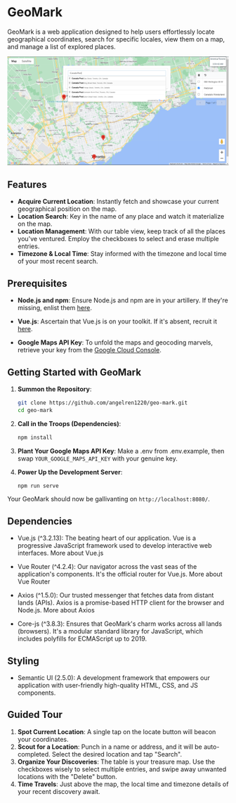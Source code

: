 # GeoMark

GeoMark is a web application designed to help users effortlessly locate geographical coordinates, search for specific locales, view them on a map, and manage a list of explored places.

!["Full-window size app"](https://github.com/angelren1220/geo-mark/blob/main/docs/full-window-app.png?raw=true)

## Features

- **Acquire Current Location**: Instantly fetch and showcase your current geographical position on the map.
- **Location Search**: Key in the name of any place and watch it materialize on the map.
- **Location Management**: With our table view, keep track of all the places you've ventured. Employ the checkboxes to select and erase multiple entries.
- **Timezone & Local Time**: Stay informed with the timezone and local time of your most recent search.

## Prerequisites

- **Node.js and npm**: Ensure Node.js and npm are in your artillery. If they're missing, enlist them [here](https://nodejs.org/).

- **Vue.js**: Ascertain that Vue.js is on your toolkit. If it's absent, recruit it [here](https://vuejs.org/guide/quick-start.html).

- **Google Maps API Key**: To unfold the maps and geocoding marvels, retrieve your key from the [Google Cloud Console](https://console.cloud.google.com/).

## Getting Started with GeoMark

1. **Summon the Repository**:
   ```bash
   git clone https://github.com/angelren1220/geo-mark.git
   cd geo-mark
   ```

2. **Call in the Troops (Dependencies)**:
   ```bash
   npm install
   ```

3. **Plant Your Google Maps API Key**: Make a .env from .env.example, then swap `YOUR_GOOGLE_MAPS_API_KEY` with your genuine key.

4. **Power Up the Development Server**:
   ```bash
   npm run serve
   ```

Your GeoMark should now be gallivanting on `http://localhost:8080/`.

## Dependencies
- Vue.js (^3.2.13): The beating heart of our application. Vue is a progressive JavaScript framework used to develop interactive web interfaces. More about Vue.js

- Vue Router (^4.2.4): Our navigator across the vast seas of the application's components. It's the official router for Vue.js. More about Vue Router

- Axios (^1.5.0): Our trusted messenger that fetches data from distant lands (APIs). Axios is a promise-based HTTP client for the browser and Node.js. More about Axios

- Core-js (^3.8.3): Ensures that GeoMark's charm works across all lands (browsers). It's a modular standard library for JavaScript, which includes polyfills for ECMAScript up to 2019.

## Styling
- Semantic UI (2.5.0): A development framework that empowers our application with user-friendly high-quality HTML, CSS, and JS components.

## Guided Tour

1. **Spot Current Location**: A single tap on the locate button will beacon your coordinates.
2. **Scout for a Location**: Punch in a name or address, and it will be auto-completed. Select the desired location and tap "Search".
3. **Organize Your Discoveries**: The table is your treasure map. Use the checkboxes wisely to select multiple entries, and swipe away unwanted locations with the "Delete" button.
4. **Time Travels**: Just above the map, the local time and timezone details of your recent discovery await.